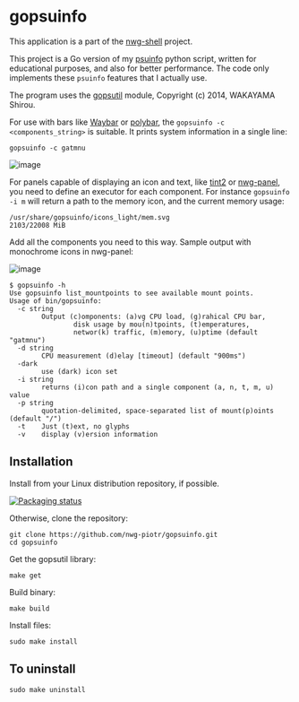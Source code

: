 # gopsuinfo

This application is a part of the [nwg-shell](https://nwg-piotr.github.io/nwg-shell) project.

This project is a Go version of my [psuinfo](https://github.com/nwg-piotr/psuinfo) python script, written for educational purposes, and also for better 
performance. The code only implements these `psuinfo` features that I actually use.

The program uses the [gopsutil](https://github.com/shirou/gopsutil) module, Copyright (c) 2014, WAKAYAMA Shirou.

For use with bars like [Waybar](https://github.com/Alexays/Waybar) or [polybar](https://github.com/polybar/polybar), the `gopsuinfo -c <components_string>` is suitable. It prints 
system information in a single line:

`gopsuinfo -c gatmnu`

![image](https://user-images.githubusercontent.com/20579136/171514998-3423165f-5628-4d49-8dde-06801d817993.png)

For panels capable of displaying an icon and text, like [tint2](https://gitlab.com/o9000/tint2)
or [nwg-panel](https://github.com/nwg-piotr/nwg-panel), you need to define an executor for each component.
For instance `gopsuinfo -i m` will return a path to the memory icon, and the current memory usage:

```text
/usr/share/gopsuinfo/icons_light/mem.svg
2103/22008 MiB
```

Add all the components you need to this way. Sample output with monochrome icons in nwg-panel:

![image](https://user-images.githubusercontent.com/20579136/171515322-f469d580-72e7-4950-9857-28746e380d6a.png)

```
$ gopsuinfo -h
Use gopsuinfo list_mountpoints to see available mount points.
Usage of bin/gopsuinfo:
  -c string
    	Output (c)omponents: (a)vg CPU load, (g)rahical CPU bar,
    			disk usage by mou(n)tpoints, (t)emperatures,
    			networ(k) traffic, (m)emory, (u)ptime (default "gatmnu")
  -d string
    	CPU measurement (d)elay [timeout] (default "900ms")
  -dark
    	use (dark) icon set
  -i string
    	returns (i)con path and a single component (a, n, t, m, u) value
  -p string
    	quotation-delimited, space-separated list of mount(p)oints (default "/")
  -t	Just (t)ext, no glyphs
  -v	display (v)ersion information
```

## Installation

Install from your Linux distribution repository, if possible.

[![Packaging status](https://repology.org/badge/vertical-allrepos/gopsuinfo.svg)](https://repology.org/project/gopsuinfo/versions)

Otherwise, clone the repository:

```
git clone https://github.com/nwg-piotr/gopsuinfo.git
cd gopsuinfo
```

Get the gopsutil library:

```
make get
```

Build binary:

```
make build
```

Install files:

```
sudo make install
```

## To uninstall

```
sudo make uninstall
```
